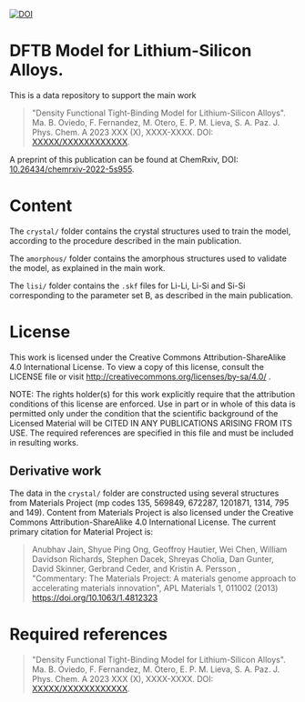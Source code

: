 [![DOI](https://zenodo.org/badge/599718663.svg)](https://zenodo.org/badge/latestdoi/599718663)


# DFTB Model for Lithium-Silicon Alloys.

This is a data repository to support the main work 

> "Density Functional Tight-Binding Model for Lithium-Silicon Alloys". 
> Ma. B. Oviedo, F. Fernandez, M. Otero, E. P. M. Lieva, S. A. Paz.
> J. Phys. Chem. A 2023 XXX (X), XXXX-XXXX. DOI: [XXXXX/XXXXXXXXXXXX](https://doi.org/).

A preprint of this publication can be found at ChemRxiv, DOI:
[10.26434/chemrxiv-2022-5s955](https://doi.org/10.26434/chemrxiv-2022-5s955).

# Content

The `crystal/` folder contains the crystal structures used to train the
model, according to the procedure described in the main publication.

The `amorphous/` folder contains the amorphous structures used to
validate the model, as explained in the main work.

The `lisi/` folder contains the `.skf` files for Li-Li, Li-Si and Si-Si
corresponding to the parameter set B, as described in the main publication.

# License

This work is licensed under the Creative Commons Attribution-ShareAlike 4.0
International License. To view a copy of this license, consult the LICENSE file
or visit http://creativecommons.org/licenses/by-sa/4.0/ .

NOTE: The rights holder(s) for this work explicitly require that the attribution
conditions of this license are enforced. Use in part or in whole of this data is
permitted only under the condition that the scientific background of the
Licensed Material will be CITED IN ANY PUBLICATIONS ARISING FROM ITS USE. The
required references are specified in this file and must be included in resulting works.

## Derivative work

The data in the `crystal/` folder are constructed using several structures
from Materials Project (mp codes 135, 569849, 672287, 1201871, 1314, 795 and
149). Content from Materials Project is also licensed under the Creative
Commons Attribution-ShareAlike 4.0 International License. The current primary
citation for Material Project is:

> Anubhav Jain, Shyue Ping Ong, Geoffroy Hautier, Wei Chen, William Davidson
> Richards, Stephen Dacek, Shreyas Cholia, Dan Gunter, David Skinner, Gerbrand
> Ceder, and Kristin A. Persson , "Commentary: The Materials Project: A
> materials genome approach to accelerating materials innovation", APL
> Materials 1, 011002 (2013) https://doi.org/10.1063/1.4812323

# Required references

> "Density Functional Tight-Binding Model for Lithium-Silicon Alloys". 
> Ma. B. Oviedo, F. Fernandez, M. Otero, E. P. M. Lieva, S. A. Paz.
> J. Phys. Chem. A 2023 XXX (X), XXXX-XXXX. DOI: [XXXXX/XXXXXXXXXXXX](https://doi.org/).

